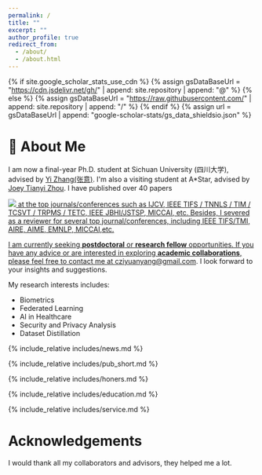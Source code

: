 ```yaml
---
permalink: /
title: ""
excerpt: ""
author_profile: true
redirect_from: 
  - /about/
  - /about.html
---
```


{% if site.google_scholar_stats_use_cdn %}
{% assign gsDataBaseUrl = "https://cdn.jsdelivr.net/gh/" | append: site.repository | append: "@" %}
{% else %}
{% assign gsDataBaseUrl = "https://raw.githubusercontent.com/" | append: site.repository | append: "/" %}
{% endif %}
{% assign url = gsDataBaseUrl | append: "google-scholar-stats/gs_data_shieldsio.json" %}

<!-- <span class='anchor' id='about-me'></span> -->
<!-- {% include_relative includes/intro.md %} -->
# 🐑 About Me

I am now a final-year Ph.D. student at Sichuan University (四川大学), advised by [Yi Zhang(张意)](http://deepimaging.group/).  I'm also a visiting student at A*Star, advised by [Joey Tianyi Zhou](https://joeyzhouty.github.io/). I have published over 40 papers 
<!-- <a href='https://scholar.google.com/citations?user=2vZsJskAAAAJ'><img src="https://img.shields.io/endpoint?url={{ url | url_encode }}&logo=Google%20Scholar&labelColor=f6f6f6&color=9cf&style=flat&label=citations"></a> -->
<a href='https://scholar.google.com/citations?user=2vZsJskAAAAJ'><img src="https://img.shields.io/endpoint?logo=Google%20Scholar&url=https%3A%2F%2Fraw.githubusercontent.com%2FZi-YuanYang%2Fzi-yuanyang.github.io@google-scholar-stats%2Fgs_data_shieldsio.json&labelColor=f6f6f6&color=9cf&style=flat&label=citations">
 at the top journals/conferences such as IJCV, IEEE TIFS / TNNLS / TIM / TCSVT / TRPMS / TETC, IEEE JBHI/JSTSP, MICCAI, etc. Besides, I severed as a reviewer for several top journal/conferences, including IEEE TIFS/TMI, AIRE, AIME, EMNLP, MICCAI,etc.

I am currently seeking **postdoctoral** or **research fellow** opportunities. If you have any advice or are interested in exploring **academic collaborations**, please feel free to contact me at [cziyuanyang@gmail.com](mailto:cziyuanyang@gmail.com).  I look forward to your insights and suggestions.

My research interests includes:
- Biometrics
- Federated Learning
- AI in Healthcare
- Security and Privacy Analysis
- Dataset Distillation

<span class='anchor' id='news'></span>
{% include_relative includes/news.md %}

<span class='anchor' id='publications'></span>
{% include_relative includes/pub_short.md %}

<span class='anchor' id='honors'></span>
{% include_relative includes/honers.md %}

<span class='anchor' id='education'></span>
{% include_relative includes/education.md %}

<span class='anchor' id='service'></span>
{% include_relative includes/service.md %}

<span class='anchor' id='acknowledgement'></span>

# Acknowledgements
I would thank all my collaborators and advisors, they helped me a lot.